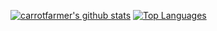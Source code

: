 [![carrotfarmer's github stats](https://github-readme-stats.vercel.app/api?username=carrotfarmer&show_icons=true&theme=dracula)](https://github.com/anuraghazra/github-readme-stats&count_private=true)
[![Top Languages](https://github-readme-stats.vercel.app/api/top-langs/?username=carrotfarmer)](https://github.com/anuraghazra/github-readme-stats&count_private=true)
